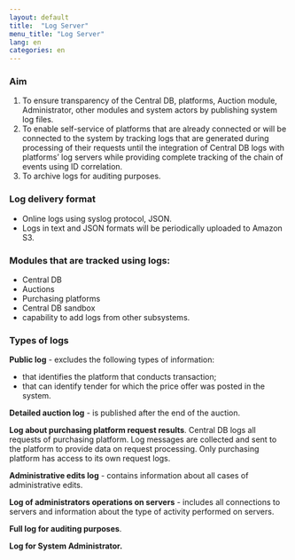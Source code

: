 ```yaml
---
layout: default
title:  "Log Server"
menu_title: "Log Server"
lang: en
categories: en
---
```


### Aim

1. To ensure transparency of the Central DB, platforms, Auction module, Administrator, other modules and system actors by publishing system log files.
2. To enable self-service of platforms that are already connected or will be connected to the system by tracking logs that are generated during processing of their requests until the integration of Central DB logs with platforms’ log servers while providing complete tracking of the chain of events using ID correlation.
3. To archive logs for auditing purposes.

### Log delivery format

* Online logs using syslog protocol, JSON.
* Logs in text and JSON formats will be periodically uploaded to Amazon S3.

### Modules that are tracked using logs:

* Central DB
* Auctions
* Purchasing platforms
* Central DB sandbox
* capability to add logs from other subsystems.

### Types of logs

**Public log** - excludes the following types of information:
* that identifies the platform that conducts transaction;
* that can identify tender for which the price offer was posted in the system.

**Detailed auction log** - is published after the end of the auction.

**Log about purchasing platform request results**. Central DB logs all requests of purchasing platform. Log messages are collected and sent to the platform to provide data on request processing. Only purchasing platform has access to its own request logs.

**Administrative edits log** - contains information about all cases of administrative edits.

**Log of administrators operations on servers** - includes all connections to servers and information about the type of activity performed on servers.

**Full log for auditing purposes**.

**Log for System Administrator.**